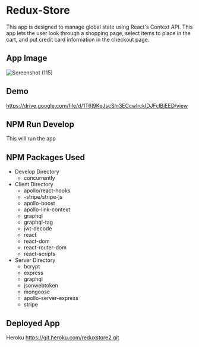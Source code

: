 # Redux-Store
This app is designed to manage global state using React's Context API. This app lets the user look through a shopping page, select items to place in the cart, and put credit card information in the checkout page. 
## App Image
![Screenshot (115)](https://user-images.githubusercontent.com/79673757/131188603-9169ff4b-5b2e-4ceb-86fc-90fbbc2ebb9e.png)

## Demo
https://drive.google.com/file/d/1T6I9KeJscSln3ECcwlrcklDJFclBjEED/view
## NPM Run Develop
This will run the app

## NPM Packages Used
- Develop Directory
  - concurrently
- Client Directory
  - apollo/react-hooks
  - -stripe/stripe-js
  - apollo-boost
  - apollo-link-context
  - graphql
  - graphql-tag
  - jwt-decode
  - react
  - react-dom
  - react-router-dom
  - react-scripts
- Server Directory
  - bcrypt
  - express
  - graphql
  - jsonwebtoken
  - mongoose
  - apollo-server-express
  - stripe
## Deployed App
Heroku https://git.heroku.com/reduxstore2.git
